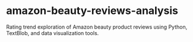 # amazon-beauty-reviews-analysis
Rating trend exploration of Amazon beauty product reviews using Python, TextBlob, and data visualization tools.
